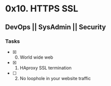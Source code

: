 # 0x10. HTTPS SSL
## DevOps || SysAdmin || Security

### Tasks
- [x] 0. World wide web
- [x] 1. HAproxy SSL termination
- [ ] 2. No loophole in your website traffic

